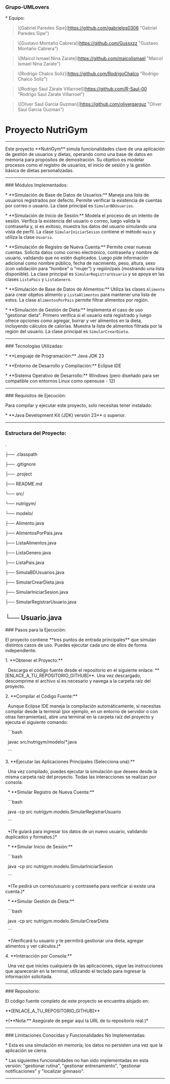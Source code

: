 ### Grupo-UMLovers



\* Equipo:



> \\\[Gabriel Paredes Sipe](https://github.com/gabrielps0306 "Gabriel Paredes Sipe")

> \\\[Gustavo Montaño Cabrera](https://github.com/Gussxzz "Gustavo Montaño Cabrera")

> \\\[Maicol Ismael Nina Zarate](https://github.com/maicolismael "Maicol Ismael Nina Zarate")

> \\\[Rodrigo Chalco Soliz](https://github.com/RodrigoChalco "Rodrigo Chalco Soliz")

> \\\[Rodrigo Saul Zárate Villarroel](https://github.com/R-Saul-00 "Rodrigo Saul Zárate Villarroel")

> \\\[Oliver Saul Garcia Guzman](https://github.com/olivergarguz "Oliver Saul Garcia Guzman")



# Proyecto NutriGym



---



Este proyecto \*\*NutriGym\*\* simula funcionalidades clave de una aplicación de gestión de usuarios y dietas, operando como una base de datos en memoria para propósitos de demostración. Su objetivo es modelar procesos como el registro de usuarios, el inicio de sesión y la gestión básica de dietas personalizadas.



---



\### Módulos Implementados:



\* \*\*Simulación de Base de Datos de Usuarios:\*\* Maneja una lista de usuarios registrados por defecto. Permite verificar la existencia de cuentas por correo o usuario. La clase principal es `SimularBDUsuarios`.

\* \*\*Simulación de Inicio de Sesión:\*\* Modela el proceso de un intento de sesión. Verifica la existencia del usuario o correo, luego valida la contraseña y, si es exitoso, muestra los datos del usuario simulando una vista de perfil. La clase `SimularIniciarSesion` contiene el método `main` y utiliza la clase `Usuario`.

\* \*\*Simulación de Registro de Nueva Cuenta:\*\* Permite crear nuevas cuentas. Solicita datos como correo electrónico, contraseña y nombre de usuario, validando que no estén duplicados. Luego pide información adicional como nombre público, fecha de nacimiento, peso, altura, sexo (con validación para "hombre" o "mujer") y región/país (mostrando una lista disponible). La clase principal es `SimularRegistrarUsuario` y se apoya en las clases `ListaPais` y `ListaGenero`.

\* \*\*Simulación de Base de Datos de Alimentos:\*\* Utiliza las clases `Alimento` para crear objetos alimento y `ListaAlimentos` para mantener una lista de estos. La clase `AlimentosPorPais` permite filtrar alimentos por región.

\* \*\*Simulación de Gestión de Dieta:\*\* Implementa el caso de uso "gestionar dieta". Primero verifica si el usuario está registrado y luego ofrece opciones como agregar, borrar y ver alimentos en la dieta, incluyendo cálculos de calorías. Muestra la lista de alimentos filtrada por la región del usuario. La clase principal es `SimularCrearDieta`.



---



\### Tecnologías Utilizadas:



\* \*\*Lenguaje de Programación:\*\* Java JDK 23

\* \*\*Entorno de Desarrollo y Compilación:\*\* Eclipse IDE

\* \*\*Sistema Operativo de Desarrollo:\*\* Windows (pero diseñado para ser compatible con entornos Linux como opensuse - 12)



---



\### Requisitos de Ejecución:



Para compilar y ejecutar este proyecto, solo necesitas tener instalado:

\* \*\*Java Development Kit (JDK) versión 23\*\* o superior.



---

### Estructura del Proyecto:

.

├── .classpath

├── .gitignore

├── .project

├── README.md

└── src/

└── nutrigym/

└── modelo/

├── Alimento.java

├── AlimentosPorPais.java

├── ListaAlimentos.java

├── ListaGenero.java

├── ListaPais.java

├── SimulaBDUsuarios.java

├── SimularCrearDieta.java

├── SimularIniciarSesion.java

├── SimularRegistrarUsuario.java

## └── Usuario.java



\### Pasos para la Ejecución:



El proyecto contiene \*\*tres puntos de entrada principales\*\* que simulan distintos casos de uso. Puedes ejecutar cada uno de ellos de forma independiente.



1\.  \*\*Obtener el Proyecto:\*\*

    Descarga el código fuente desde el repositorio en el siguiente enlace: \*\*\[ENLACE\_A\_TU\_REPOSITORIO\_GITHUB]\*\*. Una vez descargado, descomprime el archivo si es necesario y navega a la carpeta raíz del proyecto.



2\.  \*\*Compilar el Código Fuente:\*\*

    Aunque Eclipse IDE maneja la compilación automáticamente, si necesitas compilar desde la terminal (por ejemplo, en un entorno de servidor o con otras herramientas), abre una terminal en la carpeta raíz del proyecto y ejecuta el siguiente comando:

    ```bash

    javac src/nutrigym/modelo/\*.java

    ```



3\.  \*\*Ejecutar las Aplicaciones Principales (Selecciona una):\*\*

    Una vez compilado, puedes ejecutar la simulación que desees desde la misma carpeta raíz del proyecto. Todas las interacciones se realizan por consola.



    \* \*\*Simular Registro de Nueva Cuenta:\*\*

        ```bash

        java -cp src nutrigym.modelo.SimularRegistrarUsuario

        ```

        \*(Te guiará para ingresar los datos de un nuevo usuario, validando duplicados y formatos.)\*



    \* \*\*Simular Inicio de Sesión:\*\*

        ```bash

        java -cp src nutrigym.modelo.SimularIniciarSesion

        ```

        \*(Te pedirá un correo/usuario y contraseña para verificar si existe una cuenta.)\*



    \* \*\*Simular Gestión de Dieta:\*\*

        ```bash

        java -cp src nutrigym.modelo.SimularCrearDieta

        ```

        \*(Verificará tu usuario y te permitirá gestionar una dieta, agregar alimentos y ver cálculos.)\*



4\.  \*\*Interacción por Consola:\*\*

    Una vez que inicies cualquiera de las aplicaciones, sigue las instrucciones que aparecerán en la terminal, utilizando el teclado para ingresar la información solicitada.



---



\### Repositorio:



El código fuente completo de este proyecto se encuentra alojado en:

\*\*\[ENLACE\_A\_TU\_REPOSITORIO\_GITHUB]\*\*

\*(\*\*Nota:\*\* Asegúrate de pegar aquí la URL de tu repositorio real.)\*



---



\### Limitaciones Conocidas y Funcionalidades No Implementadas:



\* Esta es una simulación en memoria; los datos no persisten una vez que la aplicación se cierra.

\* Las siguientes funcionalidades no han sido implementadas en esta versión: "gestionar rutina", "gestionar entrenamiento", "gestionar notificaciones" y "localizar gimnasio".



---

